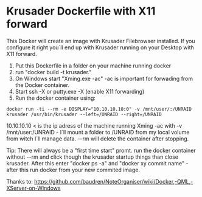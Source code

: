 # Krusader Dockerfile with X11 forward

This Docker will create an image with Krusader Filebrowser installed.
If you configure it right you´ll end up with Krusader running on your Desktop with X11 forward.

1. Put this Dockerfile in a folder on your machine running docker
2. run "docker build -t krusader."
3. On Windows start "Xming.exe -ac" -ac is important for forwading from the Docker container.
4. Start ssh -X or putty.exe -X (enable X11 forwarding)
5. Run the docker container using:
```
docker run -ti --rm -e DISPLAY="10.10.10.10:0" -v /mnt/user/:/UNRAID krusader /usr/bin/krusader --left=/UNRAID --right=/UNRAID
```
10.10.10.10 < is the ip adress of the machine running Xming -ac
with -v /mnt/user:/UNRAID - I´ll mount a folder to /UNRAID from my local volume from witch I´ll manage data.
--rm will delete the container after stopping.

Tip: There will always be a "first time start" promt. run the docker container without --rm and click though the krusader startup things than close krusader.
After this enter "docker ps -a" and "docker xy commit name" - after this run docker from your new commited image.

Thanks to: https://github.com/baudren/NoteOrganiser/wiki/Docker,-QML,-XServer-on-Windows
